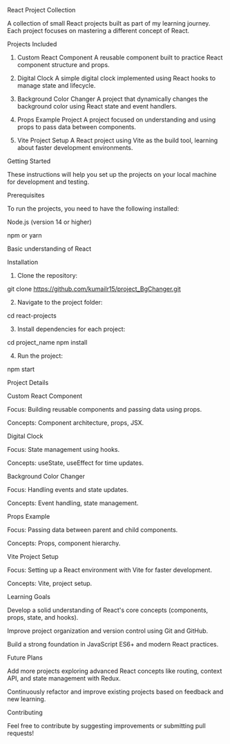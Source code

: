 

React Project Collection

A collection of small React projects built as part of my learning journey. Each project focuses on mastering a different concept of React.

Projects Included

1. Custom React Component
A reusable component built to practice React component structure and props.


2. Digital Clock
A simple digital clock implemented using React hooks to manage state and lifecycle.


3. Background Color Changer
A project that dynamically changes the background color using React state and event handlers.


4. Props Example Project
A project focused on understanding and using props to pass data between components.


5. Vite Project Setup
A React project using Vite as the build tool, learning about faster development environments.



Getting Started

These instructions will help you set up the projects on your local machine for development and testing.

Prerequisites

To run the projects, you need to have the following installed:

Node.js (version 14 or higher)

npm or yarn

Basic understanding of React


Installation

1. Clone the repository:

git clone https://github.com/kumailr15/project_BgChanger.git


2. Navigate to the project folder:

cd react-projects


3. Install dependencies for each project:

cd project_name
npm install


4. Run the project:

npm start



Project Details

Custom React Component

Focus: Building reusable components and passing data using props.

Concepts: Component architecture, props, JSX.


Digital Clock

Focus: State management using hooks.

Concepts: useState, useEffect for time updates.


Background Color Changer

Focus: Handling events and state updates.

Concepts: Event handling, state management.


Props Example

Focus: Passing data between parent and child components.

Concepts: Props, component hierarchy.


Vite Project Setup

Focus: Setting up a React environment with Vite for faster development.

Concepts: Vite, project setup.


Learning Goals

Develop a solid understanding of React's core concepts (components, props, state, and hooks).

Improve project organization and version control using Git and GitHub.

Build a strong foundation in JavaScript ES6+ and modern React practices.


Future Plans

Add more projects exploring advanced React concepts like routing, context API, and state management with Redux.

Continuously refactor and improve existing projects based on feedback and new learning.


Contributing

Feel free to contribute by suggesting improvements or submitting pull requests!



